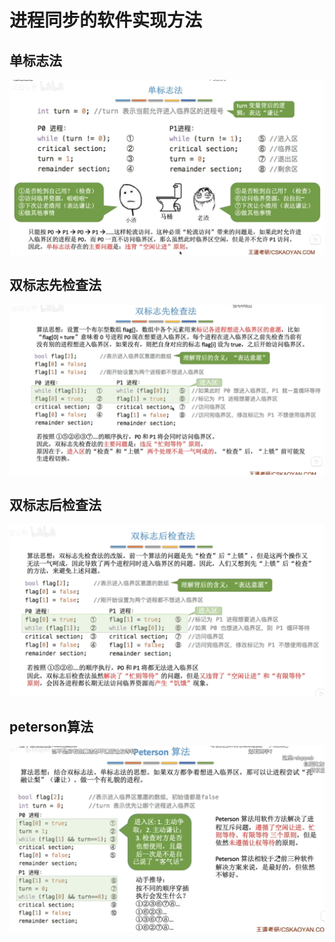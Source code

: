 # 进程同步的软件实现方法

## 单标志法

![Alt text](../image/image1.png)

## 双标志先检查法

![Alt text](../image/image2.png)

## 双标志后检查法

![Alt text](../image/image3.png)
 
## peterson算法

 ![Alt text](../image/image4.png)

 